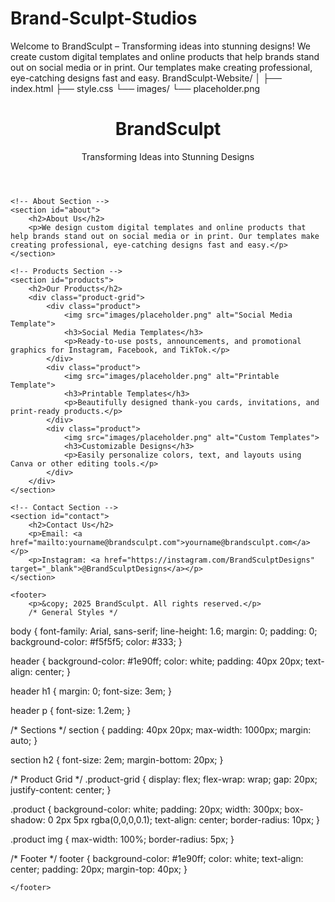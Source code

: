 # Brand-Sculpt-Studios
Welcome to BrandSculpt – Transforming ideas into stunning designs! We create custom digital templates and online products that help brands stand out on social media or in print. Our templates make creating professional, eye-catching designs fast and easy.
BrandSculpt-Website/
│
├── index.html
├── style.css
└── images/
    └── placeholder.png
    <!DOCTYPE html>
<html lang="en">
<head>
    <meta charset="UTF-8">
    <meta name="viewport" content="width=device-width, initial-scale=1.0">
    <title>BrandSculpt</title>
    <link rel="stylesheet" href="style.css">
</head>
<body>
    <!-- Header -->
    <header>
        <h1>BrandSculpt</h1>
        <p>Transforming Ideas into Stunning Designs</p>
    </header>

    <!-- About Section -->
    <section id="about">
        <h2>About Us</h2>
        <p>We design custom digital templates and online products that help brands stand out on social media or in print. Our templates make creating professional, eye-catching designs fast and easy.</p>
    </section>

    <!-- Products Section -->
    <section id="products">
        <h2>Our Products</h2>
        <div class="product-grid">
            <div class="product">
                <img src="images/placeholder.png" alt="Social Media Template">
                <h3>Social Media Templates</h3>
                <p>Ready-to-use posts, announcements, and promotional graphics for Instagram, Facebook, and TikTok.</p>
            </div>
            <div class="product">
                <img src="images/placeholder.png" alt="Printable Template">
                <h3>Printable Templates</h3>
                <p>Beautifully designed thank-you cards, invitations, and print-ready products.</p>
            </div>
            <div class="product">
                <img src="images/placeholder.png" alt="Custom Templates">
                <h3>Customizable Designs</h3>
                <p>Easily personalize colors, text, and layouts using Canva or other editing tools.</p>
            </div>
        </div>
    </section>

    <!-- Contact Section -->
    <section id="contact">
        <h2>Contact Us</h2>
        <p>Email: <a href="mailto:yourname@brandsculpt.com">yourname@brandsculpt.com</a></p>
        <p>Instagram: <a href="https://instagram.com/BrandSculptDesigns" target="_blank">@BrandSculptDesigns</a></p>
    </section>

    <footer>
        <p>&copy; 2025 BrandSculpt. All rights reserved.</p>
        /* General Styles */
body {
    font-family: Arial, sans-serif;
    line-height: 1.6;
    margin: 0;
    padding: 0;
    background-color: #f5f5f5;
    color: #333;
}

header {
    background-color: #1e90ff;
    color: white;
    padding: 40px 20px;
    text-align: center;
}

header h1 {
    margin: 0;
    font-size: 3em;
}

header p {
    font-size: 1.2em;
}

/* Sections */
section {
    padding: 40px 20px;
    max-width: 1000px;
    margin: auto;
}

section h2 {
    font-size: 2em;
    margin-bottom: 20px;
}

/* Product Grid */
.product-grid {
    display: flex;
    flex-wrap: wrap;
    gap: 20px;
    justify-content: center;
}

.product {
    background-color: white;
    padding: 20px;
    width: 300px;
    box-shadow: 0 2px 5px rgba(0,0,0,0.1);
    text-align: center;
    border-radius: 10px;
}

.product img {
    max-width: 100%;
    border-radius: 5px;
}

/* Footer */
footer {
    background-color: #1e90ff;
    color: white;
    text-align: center;
    padding: 20px;
    margin-top: 40px;
}

    </footer>
</body>
</html>
